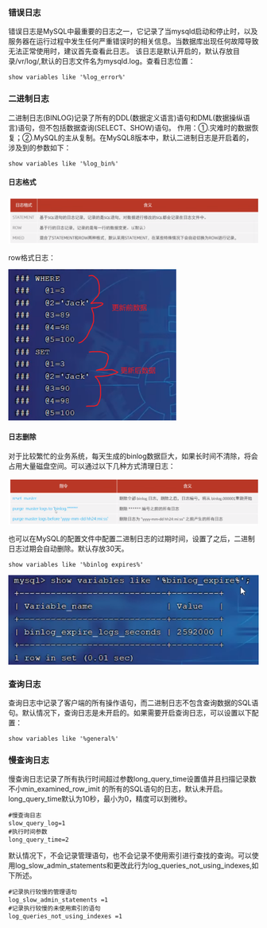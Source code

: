 ### 错误日志

错误日志是MySQL中最重要的日志之一，它记录了当mysqld启动和停止时，以及服务器在运行过程中发生任何严重错误时的相关信息。当数据库出现任何故障导致无法正常使用时，建议首先查看此日志。
该日志是默认开启的，默认存放目录/vr/log/,默认的日志文件名为mysqld.log。查看日志位置：

```shell
show variables like '%log_error%'
```

### 二进制日志

二进制日志(BINLOG)记录了所有的DDL(数据定义语言)语句和DML(数据操纵语言)语句，但不包括数据查询(SELECT、SHOW)语句。
作用：①.灾难时的数据恢复；②.MySQL的主从复制。在MySQL8版本中，默认二进制日志是开启着的，涉及到的参数如下：

```shell
show variables like '%log_bin%'
```

#### 日志格式

![image-20240203175257636](Untitled.assets/image-20240203175257636.png)

row格式日志：

<img src="Untitled.assets/image-20240203175637686.png" alt="image-20240203175637686" style="zoom:67%;" />

#### 日志删除

对于比较繁忙的业务系统，每天生成的binlog数据巨大，如果长时间不清除，将会占用大量磁盘空间。可以通过以下几种方式清理日志：

![image-20240203180019161](Untitled.assets/image-20240203180019161.png)

也可以在MySQL的配置文件中配置二进制日志的过期时间，设置了之后，二进制日志过期会自动删除。默认存放30天。

```shell
show variables like '%binlog expires%'
```

![image-20240203180538371](日志.assets/image-20240203180538371.png)

### 查询日志

查询日志中记录了客户端的所有操作语句，而二进制日志不包含查询数据的SQL语句。默认情况下，查询日志是未开启的。如果需要开启查询日志，可以设置以下配置：

```
show variables like '%general%'
```

### 慢查询日志

慢查询日志记录了所有执行时间超过参数long_query_time设置值并且扫描记录数不小min_examined_row_imit
的所有的SQL语句的日志，默认未开启。long_query_time默认为10秒，最小为0，精度可以到微秒。

```shell
#慢查询日志
slow_query_log=1
#执行时间参数
long_query_time=2
```

默认情况下，不会记录管理语句，也不会记录不使用索引进行查找的查询。可以使用log_slow_admin_statements和更改此行为log_queries_not_using_indexes,如下所述。

```shell
#记录执行较慢的管理语句
log_slow_admin_statements =1
#记录执行较慢的未使用索引的语句
log_queries_not_using_indexes =1
```

